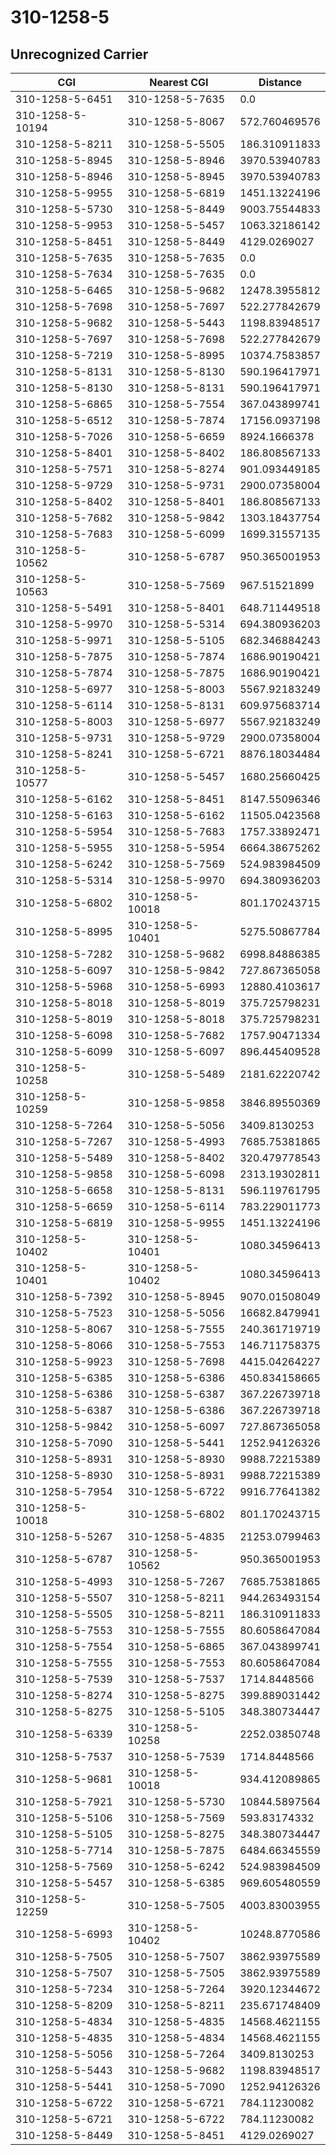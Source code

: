 # 310-1258-5
## Unrecognized Carrier


| CGI | Nearest CGI | Distance |
|-----|-------------|----------|
| 310-1258-5-6451 | 310-1258-5-7635 | 0.0 |
| 310-1258-5-10194 | 310-1258-5-8067 | 572.760469576 |
| 310-1258-5-8211 | 310-1258-5-5505 | 186.310911833 |
| 310-1258-5-8945 | 310-1258-5-8946 | 3970.53940783 |
| 310-1258-5-8946 | 310-1258-5-8945 | 3970.53940783 |
| 310-1258-5-9955 | 310-1258-5-6819 | 1451.13224196 |
| 310-1258-5-5730 | 310-1258-5-8449 | 9003.75544833 |
| 310-1258-5-9953 | 310-1258-5-5457 | 1063.32186142 |
| 310-1258-5-8451 | 310-1258-5-8449 | 4129.0269027 |
| 310-1258-5-7635 | 310-1258-5-7635 | 0.0 |
| 310-1258-5-7634 | 310-1258-5-7635 | 0.0 |
| 310-1258-5-6465 | 310-1258-5-9682 | 12478.3955812 |
| 310-1258-5-7698 | 310-1258-5-7697 | 522.277842679 |
| 310-1258-5-9682 | 310-1258-5-5443 | 1198.83948517 |
| 310-1258-5-7697 | 310-1258-5-7698 | 522.277842679 |
| 310-1258-5-7219 | 310-1258-5-8995 | 10374.7583857 |
| 310-1258-5-8131 | 310-1258-5-8130 | 590.196417971 |
| 310-1258-5-8130 | 310-1258-5-8131 | 590.196417971 |
| 310-1258-5-6865 | 310-1258-5-7554 | 367.043899741 |
| 310-1258-5-6512 | 310-1258-5-7874 | 17156.0937198 |
| 310-1258-5-7026 | 310-1258-5-6659 | 8924.1666378 |
| 310-1258-5-8401 | 310-1258-5-8402 | 186.808567133 |
| 310-1258-5-7571 | 310-1258-5-8274 | 901.093449185 |
| 310-1258-5-9729 | 310-1258-5-9731 | 2900.07358004 |
| 310-1258-5-8402 | 310-1258-5-8401 | 186.808567133 |
| 310-1258-5-7682 | 310-1258-5-9842 | 1303.18437754 |
| 310-1258-5-7683 | 310-1258-5-6099 | 1699.31557135 |
| 310-1258-5-10562 | 310-1258-5-6787 | 950.365001953 |
| 310-1258-5-10563 | 310-1258-5-7569 | 967.51521899 |
| 310-1258-5-5491 | 310-1258-5-8401 | 648.711449518 |
| 310-1258-5-9970 | 310-1258-5-5314 | 694.380936203 |
| 310-1258-5-9971 | 310-1258-5-5105 | 682.346884243 |
| 310-1258-5-7875 | 310-1258-5-7874 | 1686.90190421 |
| 310-1258-5-7874 | 310-1258-5-7875 | 1686.90190421 |
| 310-1258-5-6977 | 310-1258-5-8003 | 5567.92183249 |
| 310-1258-5-6114 | 310-1258-5-8131 | 609.975683714 |
| 310-1258-5-8003 | 310-1258-5-6977 | 5567.92183249 |
| 310-1258-5-9731 | 310-1258-5-9729 | 2900.07358004 |
| 310-1258-5-8241 | 310-1258-5-6721 | 8876.18034484 |
| 310-1258-5-10577 | 310-1258-5-5457 | 1680.25660425 |
| 310-1258-5-6162 | 310-1258-5-8451 | 8147.55096346 |
| 310-1258-5-6163 | 310-1258-5-6162 | 11505.0423568 |
| 310-1258-5-5954 | 310-1258-5-7683 | 1757.33892471 |
| 310-1258-5-5955 | 310-1258-5-5954 | 6664.38675262 |
| 310-1258-5-6242 | 310-1258-5-7569 | 524.983984509 |
| 310-1258-5-5314 | 310-1258-5-9970 | 694.380936203 |
| 310-1258-5-6802 | 310-1258-5-10018 | 801.170243715 |
| 310-1258-5-8995 | 310-1258-5-10401 | 5275.50867784 |
| 310-1258-5-7282 | 310-1258-5-9682 | 6998.84886385 |
| 310-1258-5-6097 | 310-1258-5-9842 | 727.867365058 |
| 310-1258-5-5968 | 310-1258-5-6993 | 12880.4103617 |
| 310-1258-5-8018 | 310-1258-5-8019 | 375.725798231 |
| 310-1258-5-8019 | 310-1258-5-8018 | 375.725798231 |
| 310-1258-5-6098 | 310-1258-5-7682 | 1757.90471334 |
| 310-1258-5-6099 | 310-1258-5-6097 | 896.445409528 |
| 310-1258-5-10258 | 310-1258-5-5489 | 2181.62220742 |
| 310-1258-5-10259 | 310-1258-5-9858 | 3846.89550369 |
| 310-1258-5-7264 | 310-1258-5-5056 | 3409.8130253 |
| 310-1258-5-7267 | 310-1258-5-4993 | 7685.75381865 |
| 310-1258-5-5489 | 310-1258-5-8402 | 320.479778543 |
| 310-1258-5-9858 | 310-1258-5-6098 | 2313.19302811 |
| 310-1258-5-6658 | 310-1258-5-8131 | 596.119761795 |
| 310-1258-5-6659 | 310-1258-5-6114 | 783.229011773 |
| 310-1258-5-6819 | 310-1258-5-9955 | 1451.13224196 |
| 310-1258-5-10402 | 310-1258-5-10401 | 1080.34596413 |
| 310-1258-5-10401 | 310-1258-5-10402 | 1080.34596413 |
| 310-1258-5-7392 | 310-1258-5-8945 | 9070.01508049 |
| 310-1258-5-7523 | 310-1258-5-5056 | 16682.8479941 |
| 310-1258-5-8067 | 310-1258-5-7555 | 240.361719719 |
| 310-1258-5-8066 | 310-1258-5-7553 | 146.711758375 |
| 310-1258-5-9923 | 310-1258-5-7698 | 4415.04264227 |
| 310-1258-5-6385 | 310-1258-5-6386 | 450.834158665 |
| 310-1258-5-6386 | 310-1258-5-6387 | 367.226739718 |
| 310-1258-5-6387 | 310-1258-5-6386 | 367.226739718 |
| 310-1258-5-9842 | 310-1258-5-6097 | 727.867365058 |
| 310-1258-5-7090 | 310-1258-5-5441 | 1252.94126326 |
| 310-1258-5-8931 | 310-1258-5-8930 | 9988.72215389 |
| 310-1258-5-8930 | 310-1258-5-8931 | 9988.72215389 |
| 310-1258-5-7954 | 310-1258-5-6722 | 9916.77641382 |
| 310-1258-5-10018 | 310-1258-5-6802 | 801.170243715 |
| 310-1258-5-5267 | 310-1258-5-4835 | 21253.0799463 |
| 310-1258-5-6787 | 310-1258-5-10562 | 950.365001953 |
| 310-1258-5-4993 | 310-1258-5-7267 | 7685.75381865 |
| 310-1258-5-5507 | 310-1258-5-8211 | 944.263493154 |
| 310-1258-5-5505 | 310-1258-5-8211 | 186.310911833 |
| 310-1258-5-7553 | 310-1258-5-7555 | 80.6058647084 |
| 310-1258-5-7554 | 310-1258-5-6865 | 367.043899741 |
| 310-1258-5-7555 | 310-1258-5-7553 | 80.6058647084 |
| 310-1258-5-7539 | 310-1258-5-7537 | 1714.8448566 |
| 310-1258-5-8274 | 310-1258-5-8275 | 399.889031442 |
| 310-1258-5-8275 | 310-1258-5-5105 | 348.380734447 |
| 310-1258-5-6339 | 310-1258-5-10258 | 2252.03850748 |
| 310-1258-5-7537 | 310-1258-5-7539 | 1714.8448566 |
| 310-1258-5-9681 | 310-1258-5-10018 | 934.412089865 |
| 310-1258-5-7921 | 310-1258-5-5730 | 10844.5897564 |
| 310-1258-5-5106 | 310-1258-5-7569 | 593.83174332 |
| 310-1258-5-5105 | 310-1258-5-8275 | 348.380734447 |
| 310-1258-5-7714 | 310-1258-5-7875 | 6484.66345559 |
| 310-1258-5-7569 | 310-1258-5-6242 | 524.983984509 |
| 310-1258-5-5457 | 310-1258-5-6385 | 969.605480559 |
| 310-1258-5-12259 | 310-1258-5-7505 | 4003.83003955 |
| 310-1258-5-6993 | 310-1258-5-10402 | 10248.8770586 |
| 310-1258-5-7505 | 310-1258-5-7507 | 3862.93975589 |
| 310-1258-5-7507 | 310-1258-5-7505 | 3862.93975589 |
| 310-1258-5-7234 | 310-1258-5-7264 | 3920.12344672 |
| 310-1258-5-8209 | 310-1258-5-8211 | 235.671748409 |
| 310-1258-5-4834 | 310-1258-5-4835 | 14568.4621155 |
| 310-1258-5-4835 | 310-1258-5-4834 | 14568.4621155 |
| 310-1258-5-5056 | 310-1258-5-7264 | 3409.8130253 |
| 310-1258-5-5443 | 310-1258-5-9682 | 1198.83948517 |
| 310-1258-5-5441 | 310-1258-5-7090 | 1252.94126326 |
| 310-1258-5-6722 | 310-1258-5-6721 | 784.11230082 |
| 310-1258-5-6721 | 310-1258-5-6722 | 784.11230082 |
| 310-1258-5-8449 | 310-1258-5-8451 | 4129.0269027 |
